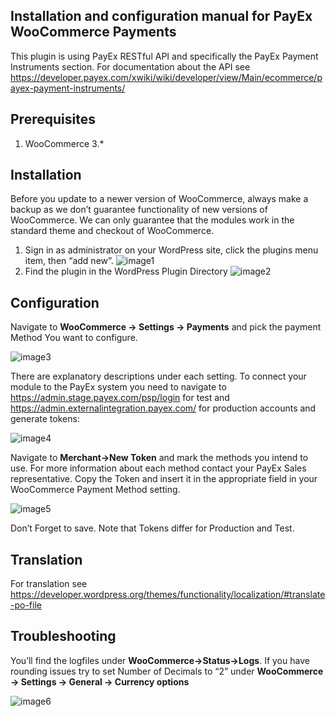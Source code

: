 Installation and configuration manual for PayEx WooCommerce Payments 
------------

This plugin is using PayEx RESTful API and specifically the PayEx Payment Instruments section. For documentation about the API see https://developer.payex.com/xwiki/wiki/developer/view/Main/ecommerce/payex-payment-instruments/

## Prerequisites

1. WooCommerce 3.*

## Installation

Before you update to a newer version of WooCommerce, always make a backup as we don’t guarantee functionality of new versions of WooCommerce. We can only guarantee that the modules work in the standard theme and checkout of WooCommerce.

1. Sign in as administrator on your WordPress site, click the plugins menu item, then “add new”. 
![image1](https://user-images.githubusercontent.com/6286270/63706030-bf987000-c82e-11e9-884a-308cb5506d2f.png)
2. Find the plugin in the WordPress Plugin Directory
![image2](https://user-images.githubusercontent.com/6286270/63706049-cb843200-c82e-11e9-9a8d-bd90d20d363a.png)

## Configuration

Navigate to **WooCommerce -> Settings -> Payments** and pick the payment Method You want to configure.

![image3](https://user-images.githubusercontent.com/6286270/63706069-d76ff400-c82e-11e9-8768-78c5144ccec0.png)

There are explanatory descriptions under each setting.
To connect your module to the PayEx system you need to navigate to https://admin.stage.payex.com/psp/login for test and https://admin.externalintegration.payex.com/ for production accounts and generate tokens:

![image4](https://user-images.githubusercontent.com/6286270/63706086-e2c31f80-c82e-11e9-878e-aadc670a398f.png)

Navigate to **Merchant->New Token** and mark the methods you intend to use. For more information about each method contact your PayEx Sales representative.
Copy the Token and insert it in the appropriate field in your WooCommerce Payment Method setting.

![image5](https://user-images.githubusercontent.com/6286270/63706118-f078a500-c82e-11e9-9e1d-94b607854020.png)

Don’t Forget to save.
Note that Tokens differ for Production and Test.

## Translation

For translation see https://developer.wordpress.org/themes/functionality/localization/#translate-po-file

## Troubleshooting
You’ll find the logfiles under **WooCommerce->Status->Logs**.
If you have rounding issues try to set Number of Decimals to “2” under **WooCommerce -> Settings -> General -> Currency options**

![image6](https://user-images.githubusercontent.com/6286270/63706140-fb333a00-c82e-11e9-9756-1837325a9058.png)
